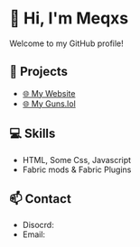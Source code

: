# 👋 Hi, I'm Meqxs

Welcome to my GitHub profile!

## 🚀 Projects

- [🌐 My Website](https://Meqxs.github.io/Website/)
- [🌐 My Guns.lol](https://guns.lol/meqxs)

## 💻 Skills

- HTML, Some Css, Javascript
- Fabric mods & Fabric Plugins

## 📫 Contact

- Disocrd:
- Email: 
